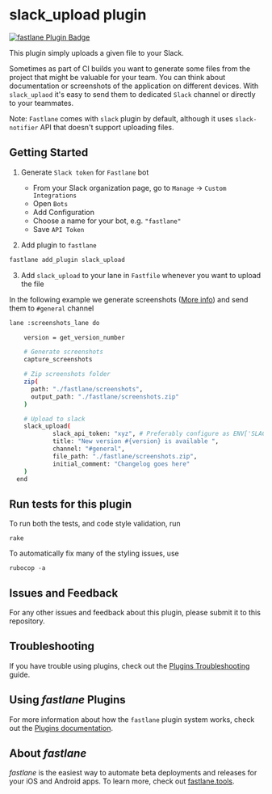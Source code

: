 # slack_upload plugin

[![fastlane Plugin Badge](https://rawcdn.githack.com/fastlane/fastlane/master/fastlane/assets/plugin-badge.svg)](https://rubygems.org/gems/fastlane-plugin-slack_upload)


This plugin simply uploads a given file to your Slack. 

Sometimes as part of CI builds you want to generate some files from the project that might be valuable for your team. You can think about documentation or screenshots of the application on different devices. With `slack_uplaod` it's easy to send them to dedicated `Slack` channel or directly to your teammates. 

Note: `Fastlane` comes with `slack` plugin by default, although it uses `slack-notifier` API that doesn't support uploading files.

## Getting Started

1. Generate `Slack token` for `Fastlane` bot
    - From your Slack organization page, go to `Manage` -> `Custom Integrations`
    - Open `Bots`
    - Add Configuration
    - Choose a name for your bot, e.g. `"fastlane"`
    - Save `API Token`

2. Add plugin to `fastlane`

```bash
fastlane add_plugin slack_upload
```

3. Add `slack_upload` to your lane in `Fastfile` whenever you want to upload the file

In the following example we generate screenshots ([More info](https://docs.fastlane.tools/getting-started/ios/screenshots/)) and send them to `#general` channel

```bash
lane :screenshots_lane do

    version = get_version_number

    # Generate screenshots
    capture_screenshots

    # Zip screenshots folder
    zip(
      path: "./fastlane/screenshots",
      output_path: "./fastlane/screenshots.zip"
    )

    # Upload to slack
    slack_upload(
            slack_api_token: "xyz", # Preferably configure as ENV['SLACK_API_TOKEN']
            title: "New version #{version} is available ",
            channel: "#general",
            file_path: "./fastlane/screenshots.zip",
            initial_comment: "Changelog goes here"
    ) 
  end
```


## Run tests for this plugin

To run both the tests, and code style validation, run

```
rake
```

To automatically fix many of the styling issues, use
```
rubocop -a
```

## Issues and Feedback

For any other issues and feedback about this plugin, please submit it to this repository.

## Troubleshooting

If you have trouble using plugins, check out the [Plugins Troubleshooting](https://docs.fastlane.tools/plugins/plugins-troubleshooting/) guide.

## Using _fastlane_ Plugins

For more information about how the `fastlane` plugin system works, check out the [Plugins documentation](https://docs.fastlane.tools/plugins/create-plugin/).

## About _fastlane_

_fastlane_ is the easiest way to automate beta deployments and releases for your iOS and Android apps. To learn more, check out [fastlane.tools](https://fastlane.tools).